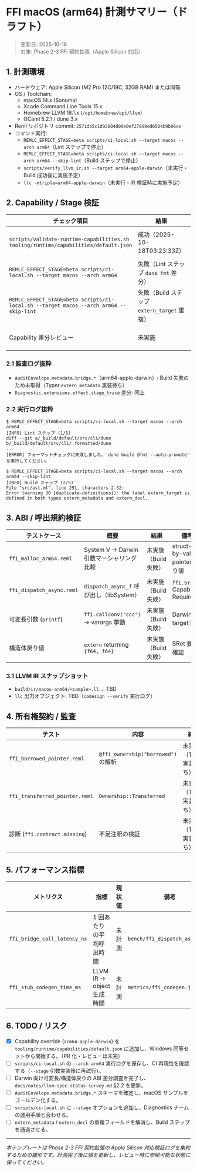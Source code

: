 # FFI macOS (arm64) 計測サマリー（ドラフト）

> 更新日: 2025-10-18  
> 対象: Phase 2-3 FFI 契約拡張（Apple Silicon 対応）

## 1. 計測環境
- ハードウェア: Apple Silicon (M2 Pro 12C/19C, 32GB RAM) または同等
- OS / Toolchain:
  - macOS 14.x (Sonoma)
  - Xcode Command Line Tools 15.x
  - Homebrew LLVM 18.1.x (`/opt/homebrew/opt/llvm`)
  - OCaml 5.2.1 / dune 3.x
- Reml リポジトリ commit: `2571db5c1d92804d09e0ef27890ed6504b9b96ce`
- コマンド実行:
  - `REMLC_EFFECT_STAGE=beta scripts/ci-local.sh --target macos --arch arm64`（Lint ステップで停止）
  - `REMLC_EFFECT_STAGE=beta scripts/ci-local.sh --target macos --arch arm64 --skip-lint`（Build ステップで停止）
  - `scripts/verify_llvm_ir.sh --target arm64-apple-darwin`（未実行・Build 成功後に実施予定）
  - `llc -mtriple=arm64-apple-darwin`（未実行・IR 検証時に実施予定）

## 2. Capability / Stage 検証
| チェック項目 | 結果 | ログ/参照 |
|--------------|------|-----------|
| `scripts/validate-runtime-capabilities.sh tooling/runtime/capabilities/default.json` | 成功（2025-10-18T03:23:33Z） | `reports/runtime-capabilities-validation.json`（`runtime_candidates` に `arm64-apple-darwin` を確認） |
| `REMLC_EFFECT_STAGE=beta scripts/ci-local.sh --target macos --arch arm64` | 失敗（Lint ステップ `dune fmt` 差分） | ログ抜粋を §2.2 に記録（`_build/default/src/*.formatted` 差分） |
| `REMLC_EFFECT_STAGE=beta scripts/ci-local.sh --target macos --arch arm64 --skip-lint` | 失敗（Build ステップ `extern_target` 重複） | `src/ast.ml` 重複フィールド警告を §2.2 に記録 |
| Capability 差分レビュー | 未実施 | `docs/plans/bootstrap-roadmap/0-3-audit-and-metrics.md` 更新案（診断チーム確認待ち） |

### 2.1 監査ログ抜粋
- `AuditEnvelope.metadata.bridge.*`（arm64-apple-darwin）: Build 失敗のため未取得（Typer `extern_metadata` 実装待ち）
- `Diagnostic.extensions.effect.stage_trace` 差分: 同上

### 2.2 実行ログ抜粋

```text
$ REMLC_EFFECT_STAGE=beta scripts/ci-local.sh --target macos --arch arm64
[INFO] Lint ステップ (1/5)
diff --git a/_build/default/src/cli/dune b/_build/default/src/cli/.formatted/dune
...
[ERROR] フォーマットチェックに失敗しました。'dune build @fmt --auto-promote' を実行してください。

$ REMLC_EFFECT_STAGE=beta scripts/ci-local.sh --target macos --arch arm64 --skip-lint
[INFO] Build ステップ (2/5)
File "src/ast.ml", line 291, characters 2-32:
Error (warning 30 [duplicate-definitions]): the label extern_target is defined in both types extern_metadata and extern_decl.
```

## 3. ABI / 呼出規約検証
| テストケース | 概要 | 結果 | 備考 |
|--------------|------|------|------|
| `ffi_malloc_arm64.reml` | System V → Darwin 引数マーシャリング比較 | 未実施（Build 失敗） | struct-by-value / pointer 戻り値 |
| `ffi_dispatch_async.reml` | `dispatch_async_f` 呼び出し（libSystem） | 未実施（Build 失敗） | `ffi.bridge` Capability Required |
| 可変長引数 (`printf`) | `ffi.callconv("ccc")` → varargs 挙動 | 未実施（Build 失敗） | Darwin target 固有 |
| 構造体戻り値 | `extern` returning `{f64, f64}` | 未実施（Build 失敗） | SRet 要否確認 |

### 3.1 LLVM IR スナップショット
- `build/ir/macos-arm64/<sample>.ll` … TBD
- `llc` 出力オブジェクト: TBD（`codesign --verify` 実行ログ）

## 4. 所有権契約 / 監査
| テスト | 内容 | 結果 | 備考 |
|--------|------|------|------|
| `ffi_borrowed_pointer.reml` | `@ffi_ownership("borrowed")` の解析 | 未実施（Typer 実装待ち） | 監査ログ `bridge.ownership = borrowed` 期待 |
| `ffi_transferred_pointer.reml` | `Ownership::Transferred` | 未実施（Typer 実装待ち） | RC インクリメント挙動確認 |
| 診断 (`ffi.contract.missing`) | 不足注釈の検証 | 未実施（Typer 実装待ち） | CLI JSON & Audit の整合 |

## 5. パフォーマンス指標
| メトリクス | 指標 | 現状値 | 備考 |
|------------|------|--------|------|
| `ffi_bridge_call_latency_ns` | 1 回あたりの平均呼出時間 | 未計測 | `bench/ffi_dispatch_async.txt` |
| `ffi_stub_codegen_time_ms` | LLVM IR → object 生成時間 | 未計測 | `metrics/ffi_codegen.json` |

## 6. TODO / リスク
- [x] Capability override (`arm64-apple-darwin`) を `tooling/runtime/capabilities/default.json` に追加し、Windows 同等セットから開始する。（PR 化・レビューは未完）
- [ ] `scripts/ci-local.sh` の `--arch arm64` 実行ログを保存し、CI 再現性を確認する（`--stage` 引数実装後に再試行）。
- [ ] Darwin 向け可変長/構造体戻りの ABI 差分調査を完了し、`docs/notes/llvm-spec-status-survey.md` §2.2 を更新。
- [ ] `AuditEnvelope.metadata.bridge.*` スキーマを確定し、macOS サンプルをゴールデン化する。
- [ ] `scripts/ci-local.sh` に `--stage` オプションを追加し、Diagnostics チームの運用手順と合わせる。
- [ ] `extern_metadata` / `extern_decl` の重複フィールドを解消し、Build ステップを通過させる。

---

*本テンプレートは Phase 2-3 FFI 契約拡張の Apple Silicon 対応検証ログを集約するための雛形です。計測完了後に値を更新し、レビュー時に参照可能な状態に保ってください。*
